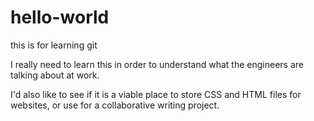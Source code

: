 # hello-world
this is for learning git 

I really need to learn this in order to understand what the engineers are talking about at work.

I'd also like to see if it is a viable place to store CSS and HTML files for websites, or use for a collaborative writing project.
